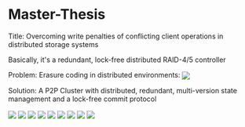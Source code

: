 # Master-Thesis

Title: Overcoming write penalties of conflicting client operations in distributed storage systems


Basically, it's a redundant, lock-free distributed RAID-4/5 controller 


Problem: Erasure coding in distributed environments:
<img src="docs/stripelock.png" align="center" />

Solution: A P2P Cluster with distributed, redundant, multi-version state management and a lock-free commit protocol

<img src="docs/distributedraid.png" align="center" />

<img src="docs/commitprot0.png" align="center" />
<img src="docs/commitprot1.png" align="center" />
<img src="docs/commitprot2.png" align="center" />
<img src="docs/commitprot3.png" align="center" />



<img src="docs/eval_fig30.png" align="center" />

<img src="docs/eval_fig31.png" align="center" />

<img src="docs/eval_fig32.png" align="center" />

<img src="docs/eval_fig33.png" align="center" />



